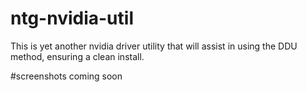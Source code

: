 # ntg-nvidia-util
This is yet another nvidia driver utility that will assist in using the DDU method, ensuring a clean install. 

#screenshots
coming soon
